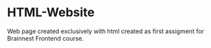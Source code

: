 # HTML-Website
Web page created exclusively with html created as first assigment for Brainnest Frontend course.
